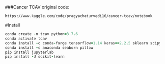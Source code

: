 ###Cancer TCAV
original code:
```
https://www.kaggle.com/code/pragyachaturvedi16/cancer-tcav/notebook
```
#Install
```ruby
conda create -n tcav python=3.7.6 
conda activate tcav
conda install -c conda-forge tensorflow=1.14 keras==2.2.5 sklearn scipy numpy open-cv matplotlib
conda install -c anaconda seaborn pillow
pip install jupyterlab
pip install -U scikit-learn
```
